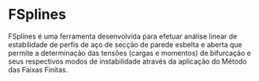 # FSplines
FSplines é uma ferramenta desenvolvida para efetuar análise linear de estabilidade de perfis de aço de secção de parede esbelta e aberta que permite a determinação das tensões (cargas e momentos) de bifurcação e seus respectivos modos de instabilidade através da aplicação do Método das Faixas Finitas.
